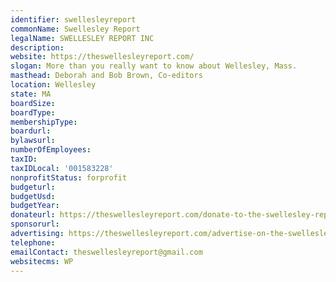 ```yaml
---
identifier: swellesleyreport
commonName: Swellesley Report
legalName: SWELLESLEY REPORT INC
description:
website: https://theswellesleyreport.com/
slogan: More than you really want to know about Wellesley, Mass.
masthead: Deborah and Bob Brown, Co-editors
location: Wellesley
state: MA
boardSize:
boardType:
membershipType:
boardurl:
bylawsurl:
numberOfEmployees:
taxID:
taxIDLocal: '001583228'
nonprofitStatus: forprofit
budgeturl:
budgetUsd:
budgetYear:
donateurl: https://theswellesleyreport.com/donate-to-the-swellesley-report/
sponsorurl:
advertising: https://theswellesleyreport.com/advertise-on-the-swellesley-report/
telephone:
emailContact: theswellesleyreport@gmail.com
websitecms: WP
---
```


